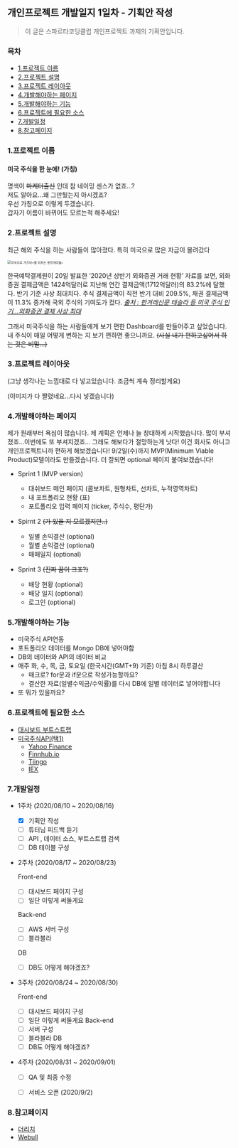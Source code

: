 

<h2>개인프로젝트 개발일지 1일차 - 기획안 작성</h2>


>이 글은 스파르타코딩클럽 개인프로젝트 과제의 기획안입니다.

<h3>목차</h3>

- [1.프로젝트 이름](#1프로젝트-이름 )
- [2.프로젝트 설명](#2프로젝트-설명 )
- [3.프로젝트 레이아웃](#3프로젝트-레이아웃 )
- [4.개발해야하는 페이지](#4개발해야하는-페이지 )
- [5.개발해야하는 기능](#5개발해야하는-기능 )
- [6.프로젝트에 필요한 소스](#6프로젝트에-필요한-소스 )
- [7.개발일정](#7개발일정 )
- [8.참고페이지](#8참고페이지 )



### 1.프로젝트 이름

<h4> 미국 주식을 한 눈에! (가칭)</h4>

명색이 ~~마케터출신~~ 인데 참 네이밍 센스가 없죠...?  
저도 알아요...왜 그만뒀는지 아시겠죠?  
우선 가칭으로 이렇게 두겠습니다.   
갑자기 이름이 바뀌어도 모르는척 해주세요!


### 2.프로젝트 설명

최근 해외 주식을 하는 사람들이 많아졌다.
특히 미국으로 많은 자금이 몰려갔다

<img src="http://image.kmib.co.kr/online_image/2020/0627/611411110014739012_1.jpg" alt="미국으로 가즈아~를 외치는 동학개미들" style="zoom:50%;" /><img src="/Users/hocheoljang/Desktop/스크린샷 2020-08-14 오전 2.28.42.png" style="zoom:20%;" />

한국예탁결제원이 20일 발표한 ‘2020년 상반기 외화증권 거래 현황’ 자료를 보면, 외화증권 결제금액은 1424억달러로 지난해 연간 결제금액(1712억달러)의 83.2%에 달했다. 반기 기준 사상 최대치다. 주식 결제금액이 직전 반기 대비 209.5%, 채권 결제금액이 11.3% 증가해 국외 주식의 기여도가 컸다.
*[출처 : 한겨레신문 테슬라 등 미국 주식 인기…외화증권 결제 사상 최대](http://www.hani.co.kr/arti/economy/economy_general/954366.html)*

그래서 미국주식을 하는 사람들에게 보기 편한 Dashboard를 만들어주고 싶었습니다.
내 주식이 매일 어떻게 변하는 지 보기 편하면 좋으니까요.
~~(사실 내가 편하고싶어서 하는 것은 비밀...)~~


### 3.프로젝트 레이아웃

(그냥 생각나는 느낌대로 다 넣고있습니다. 조금씩 계속 정리할게요)

(이미지가 다 짤렸네요...다시 넣겠습니다)


### 4.개발해야하는 페이지

제가 원래부터 욕심이 많습니다. 제 계획은 언제나 늘 창대하게 시작했습니다.
많이 부셔졌죠...이번에도 또 부셔지겠죠... 그래도 해보다가 절망하는게 낫다!
이건 회사도 아니고 개인프로젝트니까 편하게 해보겠습니다!
9/2일(수)까지 MVP(Minimum Viable Product)모델이라도 만들겠습니다.
더 잘되면 optional 페이지 붙여보겠습니다!

- Sprint 1 (MVP version)
  - 대쉬보드 메인 페이지 (콤보차트, 원형차트, 선차트, 누적영역차트)
  - 내 포트폴리오 현황 (표)
  - 포트폴리오 입력 페이지 (ticker, 주식수, 평단가)

- Spirnt 2 ~~(가 있을 지 모르겠지만..)~~
  - 일별 손익결산 (optional)
  - 월별 손익결산 (optional)
  - 매매일지 (optional)

- Sprint 3 ~~(진짜 꿈이 크죠?)~~
  - 배당 현황 (optional)
  - 배당 일지 (optional)
  - 로그인 (optional)
  
  
### 5.개발해야하는 기능

- 미국주식 API연동
- 포트폴리오 데이터를 Mongo DB에 넣어야함
- DB의 데이터와 API의 데이터 비교 
- 매주 화, 수, 목, 금, 토요일 (한국시간(GMT+9) 기준) 아침 8시 하루결산
  - 매크로? for문과 if문으로 작성가능할까요?
  - 결산한 자료(일별수익금/수익률)를 다시 DB에 일별 데이터로 넣어야합니다
- 또 뭐가 있을까요?


### 6.프로젝트에 필요한 소스

- [대시보드 부트스트랩](https://www.google.com/search?q=dashboard+bootstrap&oq=dashboard+boot&aqs=chrome.0.0j69i57j0l3j69i60l3.3753j0j7&sourceid=chrome&ie=UTF-8)
- [미국주식API(택1)](https://medium.com/@andy.m9627/the-ultimate-guide-to-stock-market-apis-for-2020-1de6f55adbb)
  - [Yahoo Finance](https://github.com/ranaroussi/yfinance)
  - [Finnhub.io](https://finnhub.io/)
  - [Tiingo](https://www.tiingo.com/)
  - [IEX](https://iexcloud.io/)


### 7.개발일정

- 1주차 (2020/08/10 ~ 2020/08/16)

  - [x] 기획안 작성
  - [ ] 튜터님 피드백 듣기
  - [ ] API , 데이터 소스, 부트스트랩 검색
  - [ ] DB 테이블 구성

- 2주차 (2020/08/17 ~ 2020/08/23)

  Front-end
   - [ ] 대시보드 페이지 구성
   - [ ] 일단 이렇게 써둘게요

  Back-end
   - [ ] AWS 서버 구성
   - [ ] 블라블라

  DB
   - [ ] DB도 어떻게 해야겠죠?

- 3주차 (2020/08/24 ~ 2020/08/30)

  Front-end
   - [ ] 대시보드 페이지 구성
   - [ ] 일단 이렇게 써둘게요
  Back-end
   - [ ] 서버 구성
   - [ ] 블라블라
  DB
   - [ ] DB도 어떻게 해야겠죠?

- 4주차 (2020/08/31 ~ 2020/09/01)

   - [ ] QA 및 최종 수정
   - [ ] 서비스 오픈 (2020/9/2)


### 8.참고페이지

- [더리치](https://www.therich.io/home)
- [Webull](https://app.webull.com/watch) 

